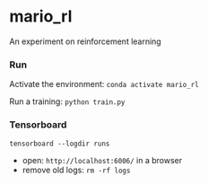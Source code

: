 # mario_rl
An experiment on reinforcement learning


### Run

Activate the environment: `conda activate mario_rl`

Run a training: `python train.py`

### Tensorboard

`tensorboard --logdir runs`

- open: `http://localhost:6006/` in a browser
- remove old logs: `rm -rf logs`